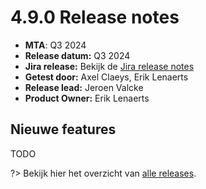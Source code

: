 # 4.9.0 Release notes

* **MTA**: Q3 2024
* **Release datum:** Q3 2024
* **Jira release:** Bekijk de [Jira release notes](https://jira.antwerpen.be/secure/ReleaseNote.jspa?projectId=14114&version=16907)
* **Getest door:** Axel Claeys, Erik Lenaerts
* **Release lead:** Jeroen Valcke
* **Product Owner:** Erik Lenaerts

## Nieuwe features

TODO

?> Bekijk hier het overzicht van [alle releases](/RELEASE).
